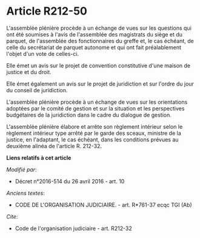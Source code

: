 # Article R212-50

L'assemblée plénière procède à un échange de vues sur les questions qui ont été soumises à l'avis de l'assemblée des
magistrats du siège et du parquet, de l'assemblée des fonctionnaires du greffe et, le cas échéant, de celle du secrétariat de
parquet autonome et qui ont fait préalablement l'objet d'un vote de celles-ci. 

Elle émet un avis sur le projet de convention constitutive d'une maison de justice et du droit. 

Elle émet également un avis sur le projet de juridiction et sur l'ordre du jour du conseil de juridiction.  

L'assemblée plénière procède à un échange de vues sur les orientations adoptées par le comité de gestion et sur la situation
et les perspectives budgétaires de la juridiction dans le cadre du dialogue de gestion. 

L'assemblée plénière élabore et arrête son règlement intérieur selon le règlement intérieur type arrêté par le garde des
sceaux, ministre de la justice, en l'adaptant, le cas échéant, dans les conditions prévues au deuxième alinéa de l'article R.
212-32.

**Liens relatifs à cet article**

_Modifié par_:

  - Décret n°2016-514 du 26 avril 2016 - art. 10

_Anciens textes_:

  - CODE DE L'ORGANISATION JUDICIAIRE. - art. R*761-37 ecqc TGI (Ab)

_Cite_:

  - Code de l'organisation judiciaire - art. R212-32
